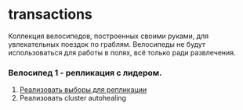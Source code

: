 # transactions
Коллекция велосипедов, построенных своими руками, для увлекательных поездок по граблям.
Велосипеды не будут использоваться для работы в полях, всё только ради развлечения.


### Велосипед 1 - репликация с лидером.
1. [Реализовать выборы для репликации](https://github.com/vkuznetsov/transactions/issues/1)
2. Реализовать cluster autohealing
